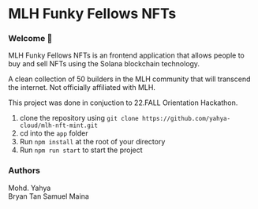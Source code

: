 # MLH Funky Fellows NFTs
### Welcome 👋

MLH Funky Fellows NFTs is an frontend application that allows people to buy and sell NFTs using the Solana blockchain technology.

A clean collection of 50 builders in the MLH community that will transcend the internet. Not officially affiliated with MLH.

This project was done in conjuction to 22.FALL Orientation Hackathon.
1. clone the repository using `git clone https://github.com/yahya-cloud/mlh-nft-mint.git`
2. cd into the `app` folder
2. Run `npm install` at the root of your directory
3. Run `npm run start` to start the project

### Authors
Mohd. Yahya  
Bryan Tan
Samuel Maina 

